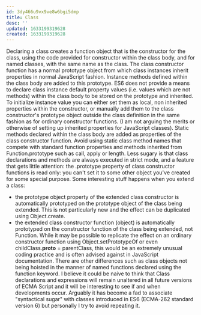 ```yaml
---
id: 3dy466u9vx9ve8w6bgi5dmp
title: Class
desc: ''
updated: 1633199319628
created: 1633199319628
---
```


Declaring a class creates a function object that is the constructor for the class, using the code provided for constructor within the class body, and for named classes, with the same name as the class.
The class constructor function has a normal prototype object from which class instances inherit properties in normal JavaScript fashion. Instance methods defined within the class body are added to this prototype.
ES6 does not provide a means to declare class instance default property values (i.e. values which are not methods) within the class body to be stored on the prototype and inherited. To initialize instance value you can either set them as local, non inherited properties within the constructor, or manually add them to the class constructor's prototype object outside the class definition in the same fashion as for ordinary constructor functions. (I am not arguing the merits or otherwise of setting up inherited properties for JavaScript classes).
Static methods declared within the class body are added as properties of the class constructor function. Avoid using static class method names that compete with standard function properties and methods inherited from Function.prototype such as call, apply or length.
Less sugary is that class declarations and methods are always executed in strict mode, and a feature that gets little attention: the .prototype property of class constructor functions is read only: you can't set it to some other object you've created for some special purpose.
Some interesting stuff happens when you extend a class:
* the prototype object property of the extended class constructor is automatically prototyped on the prototype object of the class being extended. This is not particularly new and the effect can be duplicated using Object.create.
* the extended class constructor function (object) is automatically prototyped on the constructor function of the class being extended, not Function. While it may be possible to replicate the effect on an ordinary constructor function using Object.setPrototypeOf or even childClass.__proto__ = parentClass, this would be an extremely unusual coding practice and is often advised against in JavaScript documentation.
There are other differences such as class objects not being hoisted in the manner of named functions declared using the function keyword.
I believe it could be naive to think that Class declarations and expressions will remain unaltered in all future versions of ECMA Script and it will be interesting to see if and when developments occur. Arguably it has become a fad to associate "syntactical sugar" with classes introduced in ES6 (ECMA-262 standard version 6) but personally I try to avoid repeating it.
